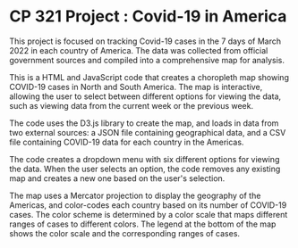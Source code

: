 # CP 321 Project : Covid-19 in America
This project is focused on tracking Covid-19 cases in the 7 days of March 2022 in each country of America. The data was collected from official government sources and compiled into a comprehensive map for analysis.

This is a HTML and JavaScript code that creates a choropleth map showing COVID-19 cases in North and South America. The map is interactive, allowing the user to select between different options for viewing the data, such as viewing data from the current week or the previous week.

The code uses the D3.js library to create the map, and loads in data from two external sources: a JSON file containing geographical data, and a CSV file containing COVID-19 data for each country in the Americas.

The code creates a dropdown menu with six different options for viewing the data. When the user selects an option, the code removes any existing map and creates a new one based on the user's selection.

The map uses a Mercator projection to display the geography of the Americas, and color-codes each country based on its number of COVID-19 cases. The color scheme is determined by a color scale that maps different ranges of cases to different colors. The legend at the bottom of the map shows the color scale and the corresponding ranges of cases.
